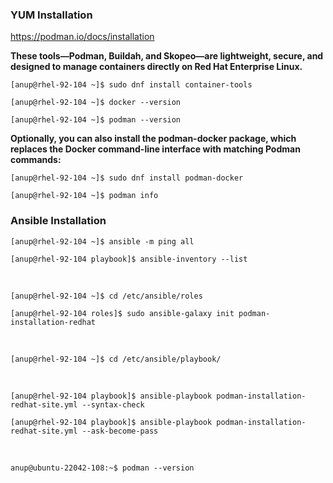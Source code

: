 ### YUM Installation

https://podman.io/docs/installation

**These tools—Podman, Buildah, and Skopeo—are lightweight, secure, and designed to manage containers directly on Red Hat Enterprise Linux.**

`[anup@rhel-92-104 ~]$ sudo dnf install container-tools`

`[anup@rhel-92-104 ~]$ docker --version`

`[anup@rhel-92-104 ~]$ podman --version`

**Optionally, you can also install the podman-docker package, which replaces the Docker command-line interface with matching Podman commands:**

`[anup@rhel-92-104 ~]$ sudo dnf install podman-docker`

`[anup@rhel-92-104 ~]$ podman info`


### Ansible Installation

`[anup@rhel-92-104 ~]$ ansible -m ping all`

`[anup@rhel-92-104 playbook]$ ansible-inventory --list`

<br>

`[anup@rhel-92-104 ~]$ cd /etc/ansible/roles`

`[anup@rhel-92-104 roles]$ sudo ansible-galaxy init podman-installation-redhat`

<br>

`[anup@rhel-92-104 ~]$ cd /etc/ansible/playbook/`

<br>

`[anup@rhel-92-104 playbook]$ ansible-playbook podman-installation-redhat-site.yml --syntax-check`

`[anup@rhel-92-104 playbook]$ ansible-playbook podman-installation-redhat-site.yml --ask-become-pass`

<br>

`anup@ubuntu-22042-108:~$ podman --version`

<br>
